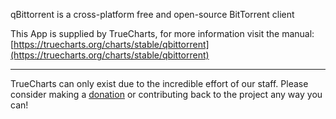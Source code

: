 qBittorrent is a cross-platform free and open-source BitTorrent client

This App is supplied by TrueCharts, for more information visit the manual: [https://truecharts.org/charts/stable/qbittorrent](https://truecharts.org/charts/stable/qbittorrent)

---

TrueCharts can only exist due to the incredible effort of our staff.
Please consider making a [donation](https://truecharts.org/about/sponsor) or contributing back to the project any way you can!
